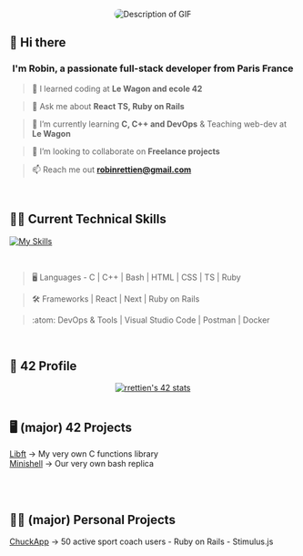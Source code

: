 <p align="center">
  <img src="https://github.com/RobinRTN/RobinRTN/blob/main/Convertir%20en%20GIF%20Mar%2015%202024%20(3).gif?raw=true" alt="Description of GIF" style="border-radius: 10px;">
</p>

## 👋 Hi there

<h3 align="center">I'm Robin, a passionate full-stack developer from Paris France</h3>

> 🔭 I learned coding at **Le Wagon and ecole 42**

> 💬 Ask me about **React TS, Ruby on Rails**

> 🌱 I’m currently learning **C, C++ and DevOps** & Teaching web-dev at **Le Wagon**

> 👯 I’m looking to collaborate on **Freelance projects**

> 📫 Reach me out **robinrettien@gmail.com**

<br>

## 🧑‍💻 Current Technical Skills

[![My Skills](https://skillicons.dev/icons?i=c,cpp,bash,html,css,js,ts,react,next,ruby,rails,postgres,docker,vscode)](https://skillicons.dev)

<br>

> :desktop_computer:  Languages - C | C++ | Bash | HTML | CSS | TS | Ruby

> :hammer_and_wrench:  Frameworks | React | Next | Ruby on Rails

> :atom:  DevOps & Tools | Visual Studio Code | Postman | Docker

<br>

## 🤖 42 Profile

<div align="center">
  <a href="https://github.com/oakoudad/badge42"><img src="https://badge.mediaplus.ma/darkblue/rrettien?1337Badge=off&UM6P=off" alt="rrettien's 42 stats" /></a>
</div>

<br>

## 🖥️ (major) 42 Projects
[Libft](https://github.com/RobinRTN/Libft/tree/main) -> My very own C functions library
<br>
[Minishell](https://github.com/RobinRTN/Minishell/tree/main) -> Our very own bash replica

<br>
<br>

## 👨‍🚀 (major) Personal Projects
[ChuckApp](https://github.com/RobinRTN/ChuckApp) -> 50 active sport coach users - Ruby on Rails - Stimulus.js

<br>


